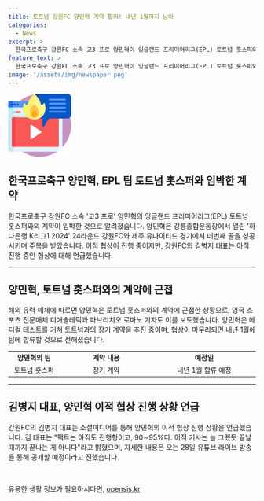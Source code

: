 ```yaml
---
title: 토트넘 강원FC 양민혁 계약 합의! 내년 1월까지 남아
categories:
  - News
excerpt: >
  한국프로축구 강원FC 소속 고3 프로 양민혁이 잉글랜드 프리미어리그(EPL) 토트넘 홋스퍼와의 계약이 눈앞에 있다. 2006년생인 양민혁은 2024시즌 K리그에서 주목을 받으며, 토트넘이 양민혁과의 계약에 합의했다는 보도가 나왔다. 강원FC의 김병지 대표는 이적 협상이 진행 중이라며 자세한 내용은 유튜브 라이브 방송에서 밝힐 예정이다. 양민혁은 토트넘과의 쿠팡플레이시리즈에 참가하기 위해 출전을 준비 중이다. EPL으로의 이적이 현실화될 것인지 기대된다.
feature_text: >
  한국프로축구 강원FC 소속 고3 프로 양민혁이 잉글랜드 프리미어리그(EPL) 토트넘 홋스퍼와의 계약이 눈앞에 있다. 2006년생인 양민혁은 2024시즌 K리그에서 주목을 받으며, 토트넘이 양민혁과의 계약에 합의했다는 보도가 나왔다. 강원FC의 김병지 대표는 이적 협상이 진행 중이라며 자세한 내용은 유튜브 라이브 방송에서 밝힐 예정이다. 양민혁은 토트넘과의 쿠팡플레이시리즈에 참가하기 위해 출전을 준비 중이다. EPL으로의 이적이 현실화될 것인지 기대된다.
image: '/assets/img/newspaper.png'
---
```


<p><img src="/assets/img/news.png" alt="rentncar 속보" /></p>

<h2 data-ke-size="size26">한국프로축구 양민혁, EPL 팀 토트넘 홋스퍼와 임박한 계약</h2>

<p data-ke-size="size16">한국프로축구 강원FC 소속 '고3 프로' 양민혁의 잉글랜드 프리미어리그(EPL) 토트넘 홋스퍼와의 계약이 임박한 것으로 알려졌습니다. 양민혁은 강릉종합운동장에서 열린 '하나은행 K리그1 2024' 24라운드 강원FC와 제주 유나이티드 경기에서 네번째 골을 성공시키며 주목을 받았습니다. 이적 협상이 진행 중이지만, 강원FC의 김병지 대표는 아직 진행 중인 협상에 대해 언급했습니다.</p>

<hr>

<h2 data-ke-size="size26">양민혁, 토트넘 홋스퍼와의 계약에 근접</h2>

<p data-ke-size="size16">해외 유력 매체에 따르면 양민혁은 토트넘 홋스퍼와의 계약에 근접한 상황으로, 영국 스포츠 전문매체 디애슬레틱과 파브리치오 로마노 기자도 이를 보도했습니다. 양민혁은 메디컬 테스트를 거쳐 토트넘과의 장기 계약을 추진 중이며, 협상이 마무리되면 내년 1월에 팀에 합류할 것으로 전해졌습니다.</p>

<table>
  <colgroup>
    <col width="141">
    <col width="263">
    <col width="294">
  </colgroup>
  <tbody>
    <tr>
      <td style="text-align: center; height: 17px;"><b>양민혁의 팀</b></td>
      <td style="text-align: center;"><b>계약 내용</b></td>
      <td style="text-align: center;"><b>예정일</b></td>
    </tr>
    <tr>
      <td style="text-align: center; height: 17px;">토트넘 홋스퍼</td>
      <td style="text-align: center;">장기 계약</td>
      <td style="text-align: center;">내년 1월 합류 예정</td>
    </tr>
  </tbody>
</table>

<hr>

<h2 data-ke-size="size26">김병지 대표, 양민혁 이적 협상 진행 상황 언급</h2>

<p data-ke-size="size16">강원FC의 김병지 대표는 소셜미디어를 통해 양민혁의 이적 협상 진행 상황을 언급했습니다. 김 대표는 "팩트는 아직도 진행형이고, 90∼95%다. 이적 기사는 늘 그랬듯 끝날 때까지 끝나는 게 아니다"라고 밝혔으며, 자세한 내용은 오는 28일 유튜브 라이브 방송을 통해 공개할 예정이라고 전했습니다.</p>

<p data-ke-size="size16">&nbsp;</p>
유용한 생활 정보가 필요하시다면, <a href="https://opensis.kr" rel="dofollow">opensis.kr</a>


